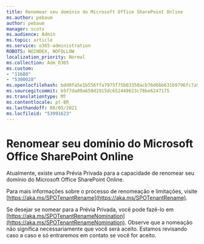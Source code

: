 ```yaml
---
title: Renomear seu domínio do Microsoft Office SharePoint Online
ms.author: pebaum
author: pebaum
manager: scotv
ms.audience: Admin
ms.topic: article
ms.service: o365-administration
ROBOTS: NOINDEX, NOFOLLOW
localization_priority: Normal
ms.collection: Adm_O365
ms.custom:
- "11680"
- "5300028"
ms.openlocfilehash: bdd0fa5e1b556ffa7975f75b03350acb76d6bb631b9796fc7a92a12ff50c92a6
ms.sourcegitcommit: b5f7da89a650d2915dc652449623c78be6247175
ms.translationtype: MT
ms.contentlocale: pt-BR
ms.lasthandoff: 08/05/2021
ms.locfileid: "53991623"
---
```

# <a name="rename-your-sharepoint-domain"></a>Renomear seu domínio do Microsoft Office SharePoint Online

Atualmente, existe uma Prévia Privada para a capacidade de renomear seu domínio do Microsoft Office SharePoint Online.

Para mais informações sobre o processo de renomeação e limitações, visite [https://aka.ms/SPOTenantRename](https://aka.ms/SPOTenantRename).

Se desejar se nomear para a Prévia Privada, você pode fazê-lo em [https://aka.ms/SPOTenantRenameNomination](https://aka.ms/SPOTenantRenameNomination). Observe que a nomeação não significa necessariamente que você será aceito. Estamos revisando caso a caso e só entraremos em contato se você for aceito.

